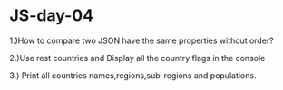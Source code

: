# JS-day-04

1.)How to compare two JSON have the same properties without order?

2.)Use rest countries and Display all the country flags in the console

3.) Print all countries names,regions,sub-regions and populations.
